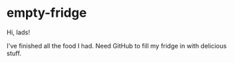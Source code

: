 # empty-fridge

Hi, lads!

I've finished all the food I had. Need GitHub to fill my fridge in with delicious stuff.
